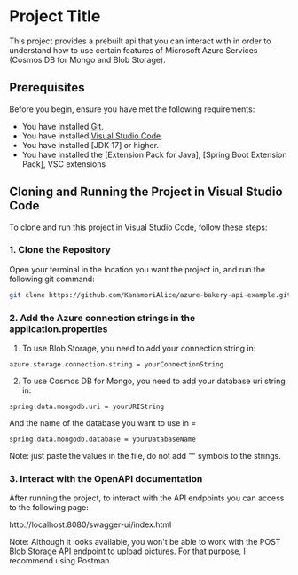 # Project Title

This project provides a prebuilt api that you can interact with in order to understand how to use certain features of Microsoft Azure Services (Cosmos DB for Mongo and Blob Storage).

## Prerequisites

Before you begin, ensure you have met the following requirements:
- You have installed [Git](https://git-scm.com/downloads).
- You have installed [Visual Studio Code](https://code.visualstudio.com/Download).
- You have installed [JDK 17] or higher.
- You have installed the [Extension Pack for Java], [Spring Boot Extension Pack], VSC extensions

## Cloning and Running the Project in Visual Studio Code

To clone and run this project in Visual Studio Code, follow these steps:

### 1. Clone the Repository

Open your terminal in the location you want the project in, and run the following git command:

```bash
git clone https://github.com/KanamoriAlice/azure-bakery-api-example.git
```

### 2. Add the Azure connection strings in the application.properties

1. To use Blob Storage, you need to add your connection string in:

```aplication.properties
azure.storage.connection-string = yourConnectionString
```
2. To use Cosmos DB for Mongo, you need to add your database uri string in:

```aplication.properties
spring.data.mongodb.uri = yourURIString
```

And the name of the database you want to use in =

```aplication.properties
spring.data.mongodb.database = yourDatabaseName
```

Note: just paste the values in the file, do not add "" symbols to the strings.

### 3. Interact with the OpenAPI documentation

After running the project, to interact with the API endpoints you can access to the following page:

http://localhost:8080/swagger-ui/index.html

Note: Although it looks available, you won't be able to work with the POST Blob Storage API endpoint to upload pictures. For that purpose, I recommend using Postman.
